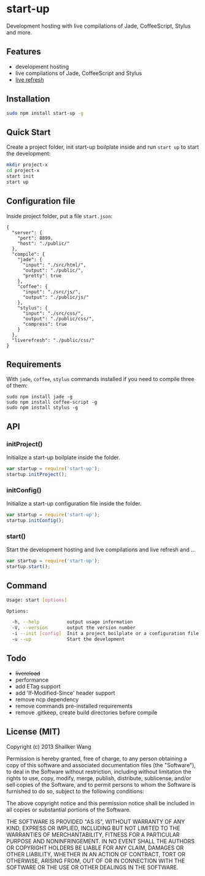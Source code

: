 start-up
==========

Development hosting with live compilations of Jade, CoffeeScript, Stylus and more.


## Features
* development hosting
* live compilations of Jade, CoffeeScript and Stylus
* [live refresh](http://github.com/shallker-wang/live-refresh)


## Installation
```bash
sudo npm install start-up -g
```


## Quick Start
Create a project folder, init start-up boilplate inside and run `start up` to start the development:
```bash
mkdir project-x
cd project-x
start init
start up
```


## Configuration file
Inside project folder, put a file `start.json`:

```
{
  "server": {
    "port": 8899,
    "host": "./public/"
  },
  "compile": {
    "jade": {
      "input": "./src/html/",
      "output": "./public/",
      "pretty": true
    },
    "coffee": {
      "input": "./src/js/",
      "output": "./public/js/"
    },
    "stylus": {
      "input": "./src/css/",
      "output": "./public/css/",
      "compress": true
    }
  },
  "liverefresh": "./public/css/"
}
```


## Requirements
With `jade`, `coffee`, `stylus` commands installed if you need to compile three of them:

```
sudo npm install jade -g
sudo npm install coffee-script -g
sudo npm install stylus -g
```


## API
### initProject()
Initialize a start-up boilplate inside the folder.

```javascript
var startup = require('start-up');
startup.initProject();
```

### initConfig()
Initialize a start-up configuration file inside the folder.

```javascript
var startup = require('start-up');
startup.initConfig();
```

### start()
Start the development hosting and live compilations and live refresh and ...

```javascript
var startup = require('start-up');
startup.start();
```


## Command

```bash
Usage: start [options]

Options:

  -h, --help          output usage information
  -V, --version       output the version number
  -i --init [config]  Init a project boilplate or a configuration file
  -u --up             Start the development
```


## Todo
* ~~livereload~~
* performance
* add ETag support
* add 'If-Modified-Since' header support
* remove ncp dependency
* remove commands pre-installed requirements
* remove .gitkeep, create build directories before compile


## License (MIT)

Copyright (c) 2013 Shallker Wang

Permission is hereby granted, free of charge, to any person
obtaining a copy of this software and associated documentation
files (the "Software"), to deal in the Software without
restriction, including without limitation the rights to use,
copy, modify, merge, publish, distribute, sublicense, and/or sell
copies of the Software, and to permit persons to whom the
Software is furnished to do so, subject to the following
conditions:

The above copyright notice and this permission notice shall be
included in all copies or substantial portions of the Software.

THE SOFTWARE IS PROVIDED "AS IS", WITHOUT WARRANTY OF ANY KIND,
EXPRESS OR IMPLIED, INCLUDING BUT NOT LIMITED TO THE WARRANTIES
OF MERCHANTABILITY, FITNESS FOR A PARTICULAR PURPOSE AND
NONINFRINGEMENT. IN NO EVENT SHALL THE AUTHORS OR COPYRIGHT
HOLDERS BE LIABLE FOR ANY CLAIM, DAMAGES OR OTHER LIABILITY,
WHETHER IN AN ACTION OF CONTRACT, TORT OR OTHERWISE, ARISING
FROM, OUT OF OR IN CONNECTION WITH THE SOFTWARE OR THE USE OR
OTHER DEALINGS IN THE SOFTWARE.
